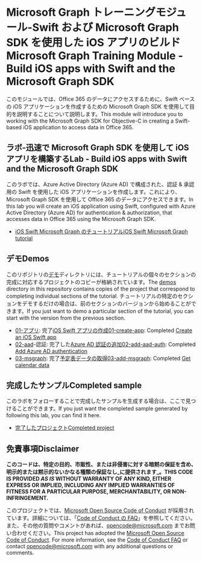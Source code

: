 # <a name="microsoft-graph-training-module---build-ios-apps-with-swift-and-the-microsoft-graph-sdk"></a><span data-ttu-id="0c2b1-101">Microsoft Graph トレーニングモジュール-Swift および Microsoft Graph SDK を使用した iOS アプリのビルド</span><span class="sxs-lookup"><span data-stu-id="0c2b1-101">Microsoft Graph Training Module - Build iOS apps with Swift and the Microsoft Graph SDK</span></span>

<span data-ttu-id="0c2b1-102">このモジュールでは、Office 365 のデータにアクセスするために、Swift ベースの iOS アプリケーションを作成するための Microsoft Graph SDK を使用して目的を説明することについて説明します。</span><span class="sxs-lookup"><span data-stu-id="0c2b1-102">This module will introduce you to working with the Microsoft Graph SDK for Objective-C in creating a Swift-based iOS application to access data in Office 365.</span></span>

## <a name="lab---build-ios-apps-with-swift-and-the-microsoft-graph-sdk"></a><span data-ttu-id="0c2b1-103">ラボ-迅速で Microsoft Graph SDK を使用して iOS アプリを構築する</span><span class="sxs-lookup"><span data-stu-id="0c2b1-103">Lab - Build iOS apps with Swift and the Microsoft Graph SDK</span></span>

<span data-ttu-id="0c2b1-104">このラボでは、Azure Active Directory (Azure AD) で構成された、認証 & 承認用の Swift を使用した iOS アプリケーションを作成します。これにより、Microsoft Graph SDK を使用して Office 365 のデータにアクセスできます。</span><span class="sxs-lookup"><span data-stu-id="0c2b1-104">In this lab you will create an iOS application using Swift, configured with Azure Active Directory (Azure AD) for authentication & authorization, that accesses data in Office 365 using the Microsoft Graph SDK.</span></span>

- [<span data-ttu-id="0c2b1-105">iOS Swift Microsoft Graph のチュートリアル</span><span class="sxs-lookup"><span data-stu-id="0c2b1-105">iOS Swift Microsoft Graph tutorial</span></span>](https://docs.microsoft.com/graph/tutorials/ios-swift)

## <a name="demos"></a><span data-ttu-id="0c2b1-106">デモ</span><span class="sxs-lookup"><span data-stu-id="0c2b1-106">Demos</span></span>

<span data-ttu-id="0c2b1-107">このリポジトリの[デモ](./demos)ディレクトリには、チュートリアルの個々のセクションの完成に対応するプロジェクトのコピーが格納されています。</span><span class="sxs-lookup"><span data-stu-id="0c2b1-107">The [demos](./demos) directory in this repository contains copies of the project that correspond to completing individual sections of the tutorial.</span></span> <span data-ttu-id="0c2b1-108">チュートリアルの特定のセクションをデモするだけの場合は、前のセクションのバージョンから始めることができます。</span><span class="sxs-lookup"><span data-stu-id="0c2b1-108">If you just want to demo a particular section of the tutorial, you can start with the version from the previous section.</span></span>

- <span data-ttu-id="0c2b1-109">[01-アプリ](demos/01-create-app): 完了[iOS Swift アプリの作成](https://docs.microsoft.com/graph/tutorials/ios-swift?tutorial-step=1)</span><span class="sxs-lookup"><span data-stu-id="0c2b1-109">[01-create-app](demos/01-create-app): Completed [Create an iOS Swift app](https://docs.microsoft.com/graph/tutorials/ios-swift?tutorial-step=1)</span></span>
- <span data-ttu-id="0c2b1-110">[02-aad](demos/02-add-aad-auth)-認証: 完了した[Azure AD 認証の追加](https://docs.microsoft.com/graph/tutorials/ios-swift?tutorial-step=3)</span><span class="sxs-lookup"><span data-stu-id="0c2b1-110">[02-add-aad-auth](demos/02-add-aad-auth): Completed [Add Azure AD authentication](https://docs.microsoft.com/graph/tutorials/ios-swift?tutorial-step=3)</span></span>
- <span data-ttu-id="0c2b1-111">[03-msgraph](demos/03-add-msgraph): 完了[予定表データの取得](https://docs.microsoft.com/graph/tutorials/ios-swift?tutorial-step=4)</span><span class="sxs-lookup"><span data-stu-id="0c2b1-111">[03-add-msgraph](demos/03-add-msgraph): Completed [Get calendar data](https://docs.microsoft.com/graph/tutorials/ios-swift?tutorial-step=4)</span></span>

## <a name="completed-sample"></a><span data-ttu-id="0c2b1-112">完成したサンプル</span><span class="sxs-lookup"><span data-stu-id="0c2b1-112">Completed sample</span></span>

<span data-ttu-id="0c2b1-113">このラボをフォローすることで完成したサンプルを生成する場合は、ここで見つけることができます。</span><span class="sxs-lookup"><span data-stu-id="0c2b1-113">If you just want the completed sample generated by following this lab, you can find it here.</span></span>

- [<span data-ttu-id="0c2b1-114">完了したプロジェクト</span><span class="sxs-lookup"><span data-stu-id="0c2b1-114">Completed project</span></span>](demos/03-add-msgraph)

## <a name="disclaimer"></a><span data-ttu-id="0c2b1-115">免責事項</span><span class="sxs-lookup"><span data-stu-id="0c2b1-115">Disclaimer</span></span>

<span data-ttu-id="0c2b1-116">**このコードは、特定の目的、市販性、または非侵害に対する暗黙の保証を含め、明示的または黙示的ないかなる種類の保証なし_に提供されます_。**</span><span class="sxs-lookup"><span data-stu-id="0c2b1-116">**THIS CODE IS PROVIDED _AS IS_ WITHOUT WARRANTY OF ANY KIND, EITHER EXPRESS OR IMPLIED, INCLUDING ANY IMPLIED WARRANTIES OF FITNESS FOR A PARTICULAR PURPOSE, MERCHANTABILITY, OR NON-INFRINGEMENT.**</span></span>

<span data-ttu-id="0c2b1-p102">このプロジェクトでは、[Microsoft Open Source Code of Conduct](https://opensource.microsoft.com/codeofconduct/) が採用されています。詳細については、「[Code of Conduct の FAQ](https://opensource.microsoft.com/codeofconduct/faq/)」を参照してください。また、その他の質問やコメントがあれば、[opencode@microsoft.com](mailto:opencode@microsoft.com) までお問い合わせください。</span><span class="sxs-lookup"><span data-stu-id="0c2b1-p102">This project has adopted the [Microsoft Open Source Code of Conduct](https://opensource.microsoft.com/codeofconduct/). For more information, see the [Code of Conduct FAQ](https://opensource.microsoft.com/codeofconduct/faq/) or contact [opencode@microsoft.com](mailto:opencode@microsoft.com) with any additional questions or comments.</span></span>
